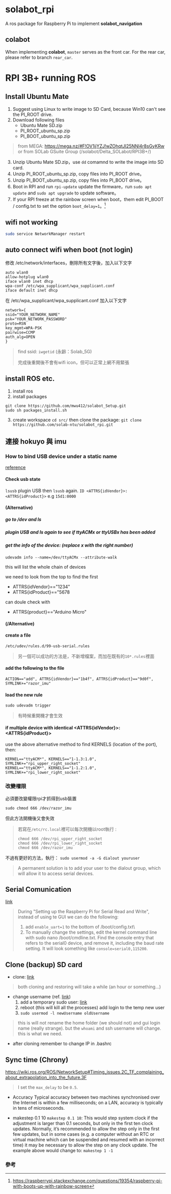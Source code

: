 # solabot_rpi
A ros package for Raspberry Pi to implement __solabot_navigation__

## colabot
When implementing __colabot__, `master` serves as the front car.
For the rear car, please refer to branch `rear_car`.

# RPI 3B+ running ROS

## Install Ubuntu Mate 

1. Suggest using Linux to write image to SD Card, because Win10 can't see the PI_ROOT drive.
2. Download following files
    - Ubuntu Mate SD.zip
    - PI_ROOT_ubuntu_sp.zip
    - PI_BOOT_ubuntu_sp.zip
> from MEGA: https://mega.nz/#F!OV1ijYZJ!wZOhqtJI25NNl4r8sGyKRw
> or from SOLab GSuite Group (/solabot/Delta_SOLabot/RPI3B+/)

3. Unzip Ubuntu Mate SD.zip，use ```dd``` comamnd to write the image into SD card.
4. Unzip PI_ROOT_ubuntu_sp.zip, copy files into PI_ROOT drive。
5. Unzip PI_BOOT_ubuntu_sp.zip, copy files into PI_BOOT drive。
6. Boot in RPI and run ```rpi-update``` update the firmware，run ```sudo apt update``` and ```sudo apt upgrade``` to update software。
7. If your RPI freeze at the rainbow screen when boot，them edit PI_BOOT / config.txt to set the option ```boot_delay=1```。[^config]

## wifi not working

```bash
sudo service NetworkManager restart
```

## auto connect wifi when boot (not login)

修改 /etc/network/interfaces，刪除所有文字後，加入以下文字

```
auto wlan0
allow-hotplug wlan0
iface wlan0 inet dhcp
wpa-conf /etc/wpa_supplicant/wpa_supplicant.conf
iface default inet dhcp
```

在 /etc/wpa_supplicant/wpa_supplicant.conf 加入以下文字

```
network={
ssid="YOUR_NETWORK_NAME"
psk="YOUR_NETWORK_PASSWORD"
proto=RSN
key_mgmt=WPA-PSK
pairwise=CCMP
auth_alg=OPEN
}
```
>find ssid: `iwgetid`
>(永齡：Solab_5G)
>
>完成後重開後不會有wifi icon，但可以正常上網不用緊張

## install ROS etc.
1. install ros
2. install packages
```
git clone https://github.com/mwu412/solabot_Setup.git
sudo sh packages_install.sh
```
3. create workspace
`cd src/` then clone the package:
`git clone https://github.com/solab-ntu/solabot_rpi.git`


## 連接 hokuyo 與 imu

### How to bind USB device under a static name

[reference](https://unix.stackexchange.com/questions/66901/how-to-bind-usb-device-under-a-static-name)

#### Check usb state
`lsusb`
plugin USB then `lsusb` again.
`ID <ATTRS{idVendor}>:<ATTRS{idProduct}>`
e.g `15d1:0000`

#### (Alternative)
#####  go to /dev and ls

##### plugin USB and ls again to see if ttyACMx or ttyUSBx has been added

##### get the info of the device: (replace x with the right number)

    udevadm info --name=/dev/ttyACMx --attribute-walk
    
this  will list the whole chain of devices 

we need to look from the top to find the first  
- ATTRS{idVendor}=="1234"
- ATTRS{idProduct}=="5678

can doule check with 
- ATTRS{product}=="Arduino Micro"

#### (/Alternative)

#### create a file 
    /etc/udev/rules.d/99-usb-serial.rules
>另一個可以成功的方法是，不新增檔案，而加在既有的`10*.rules`裡面
#### add the following to the file
    ACTION=="add", ATTRS{idVendor}=="1b4f", ATTRS{idProduct}=="9d0f", SYMLINK+="razor_imu"
    
#### load the new rule
    sudo udevadm trigger    
>有時候重開機才會生效
#### if multiple device with identical <ATTRS{idVendor}>:<ATTRS{idProduct}>
use the above alternative method to find KERNELS (location of the port), then:
```
KERNEL=="ttyACM*", KERNELS=="1-1.3:1.0", SYMLINK+="rpi_upper_right_socket"
KERNEL=="ttyACM*", KERNELS=="1-1.2:1.0", SYMLINK+="rpi_lower_right_socket"
```

### 改變權限
必須要改變權限rpi才抓得到usb裝置
```
sudo chmod 666 /dev/razor_imu
```
但此方法開機後又會失效

>若寫在`/etc/rc.local`裡可以每次開機以root執行 :
>```
>chmod 666 /dev/rpi_upper_right_socket
>chmod 666 /dev/rpi_lower_right_socket
>chmod 666 /dev/razor_imu
>```

不過有更好的方法，執行：
`sudo usermod -a -G dialout youruser`
>A permanent solution is to add your user to the dialout group, which will allow it to access serial devices.

## Serial Comunication
[link](https://pimylifeup.com/raspberry-pi-serial/?fbclid=IwAR3xkM_K-2MtXyhJVgPOMHSpy-PB4fkMvN2YDyHcvoCtiX87ZcAHzEiq5kQ)
> During "Setting up the Raspberry Pi for Serial Read and Write", instead of using te GUI we can do the following:
> 1. add `enable_uart=1` to the bottom of /boot/config.txt\
> 2. To manually change the settings, edit the kernel command line with  sudo nano /boot/cmdline.txt. Find the console entry that refers to the serial0 device, and remove it, including the baud rate setting. It will look something like  `console=serial0,115200`.

## Clone (backup) SD card
* clone: [link](https://beebom.com/how-clone-raspberry-pi-sd-card-windows-linux-macos/)
> both cloning and restoring will take a while (an hour or something...)

* change username (ref. [link](https://askubuntu.com/questions/34074/how-do-i-change-my-username))
    1. add a temporary sudo user: [link](https://www.digitalocean.com/community/tutorials/how-to-create-a-sudo-user-on-ubuntu-quickstart)
    2. reboot (this will kill all the processes) add login to the temp new user
    3. `sudo usermod -l newUsername oldUsername`
> this is will not rename the home folder (we should not) and gui login name (really strange). but the `whoami` and ssh username will change. this is what we need.
* after cloning remember to change IP in .bashrc

## Sync time (Chrony)
https://wiki.ros.org/ROS/NetworkSetup#Timing_issues.2C_TF_complaining_about_extrapolation_into_the_future.3F

>I set the `max_delay` to be `0.5`.

* Accuracy 
Typical accuracy between two machines synchronised over the Internet is within a few milliseconds; on a LAN, accuracy is typically in tens of microseconds.

* makestep 0.1 10
`makestep 0.1 10`:
This would step system clock if the adjustment is larger than 0.1 seconds, but only in the first ten clock updates.
Normally, it’s recommended to allow the step only in the first few updates, but in some cases (e.g. a computer without an RTC or virtual machine which can be suspended and resumed with an incorrect time) it may be necessary to allow the step on any clock update. The example above would change to:
`makestep 1 -1`

### 參考
[^config]:https://raspberrypi.stackexchange.com/questions/19354/raspberry-pi-with-boots-up-with-rainbow-screen
